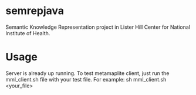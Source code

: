 # semrepjava

Semantic Knowledge Representation project in Lister Hill Center for National Institute of Health.

# Usage
Server is already up running.
To test metamaplite client, just run the mml_client.sh file with your test file.
For example:
	sh mml_client.sh <your_file>
